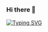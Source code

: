 ### Hi there 👋
[![Typing SVG](https://readme-typing-svg.demolab.com?font=Fira+Code&pause=1000&random=false&width=435&lines=Full+Stack+Development)](https://git.io/typing-svg)
